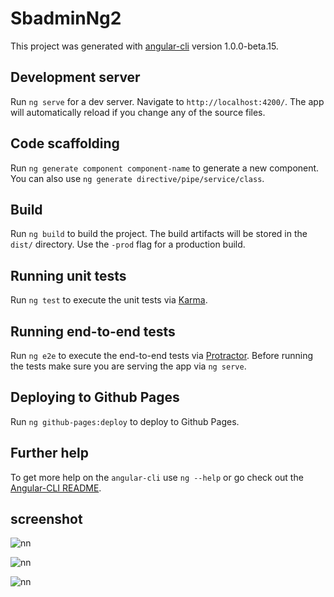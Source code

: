 # SbadminNg2

This project was generated with [angular-cli](https://github.com/angular/angular-cli) version 1.0.0-beta.15.

## Development server
Run `ng serve` for a dev server. Navigate to `http://localhost:4200/`. The app will automatically reload if you change any of the source files.

## Code scaffolding

Run `ng generate component component-name` to generate a new component. You can also use `ng generate directive/pipe/service/class`.

## Build

Run `ng build` to build the project. The build artifacts will be stored in the `dist/` directory. Use the `-prod` flag for a production build.

## Running unit tests

Run `ng test` to execute the unit tests via [Karma](https://karma-runner.github.io).

## Running end-to-end tests

Run `ng e2e` to execute the end-to-end tests via [Protractor](http://www.protractortest.org/). 
Before running the tests make sure you are serving the app via `ng serve`.

## Deploying to Github Pages

Run `ng github-pages:deploy` to deploy to Github Pages.

## Further help

To get more help on the `angular-cli` use `ng --help` or go check out the [Angular-CLI README](https://github.com/angular/angular-cli/blob/master/README.md).

## screenshot

![nn](https://user-images.githubusercontent.com/12325386/28820704-34245ce2-76e5-11e7-9ba1-5fed910debd5.JPG)

![nn](https://user-images.githubusercontent.com/12325386/28820846-bdcfe682-76e5-11e7-8cb0-6001fcab10f8.JPG)



![nn](https://user-images.githubusercontent.com/12325386/28820885-defe85e8-76e5-11e7-806b-508fe7ab6909.JPG)
